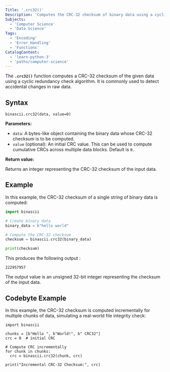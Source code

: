```yaml
---
Title: '.crc32()'
Description: 'Computes the CRC-32 checksum of binary data using a cyclic redundancy check algorithm.'
Subjects:
  - 'Computer Science'
  - 'Data Science'
Tags:
  - 'Encoding'
  - 'Error Handling'
  - 'Functions'
CatalogContent:
  - 'learn-python-3'
  - 'paths/computer-science'
---
```


The **`.crc32()`** function computes a CRC-32 checksum of the given data using a cyclic redundancy check algorithm. It is commonly used to detect accidental changes in raw data.

## Syntax

```pseudo
binascii.crc32(data, value=0)
```

**Parameters:**

- `data`: A bytes-like object containing the binary data whose CRC-32 checksum is to be computed.
- `value` (optional): An initial CRC value. This can be used to compute cumulative CRCs across multiple data blocks. Default is `0`.

**Return value:**

Returns an integer representing the CRC-32 checksum of the input data.

## Example

In this example, the CRC-32 checksum of a single string of binary data is computed:

```py
import binascii

# Create binary data
binary_data = b"hello world"

# Compute the CRC-32 checksum
checksum = binascii.crc32(binary_data)

print(checksum)
```

This produces the following output :

```shell
222957957
```

The output value is an unsigned 32-bit integer representing the checksum of the input data.

## Codebyte Example

In this example, the CRC-32 checksum is computed incrementally for multiple chunks of data, simulating a real-world file integrity check:

```codebyte/python
import binascii

chunks = [b"Hello ", b"World!", b" CRC32"]
crc = 0  # initial CRC

# Compute CRC incrementally
for chunk in chunks:
  crc = binascii.crc32(chunk, crc)

print("Incremental CRC-32 Checksum:", crc)
```
